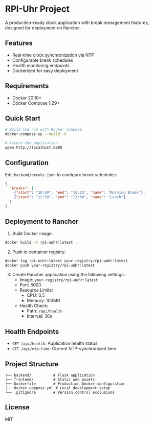 # RPI-Uhr Project

A production-ready clock application with break management features, designed for deployment on Rancher.

## Features
- Real-time clock synchronization via NTP
- Configurable break schedules
- Health monitoring endpoints
- Dockerized for easy deployment

## Requirements
- Docker 20.10+
- Docker Compose 1.29+

## Quick Start
```bash
# Build and run with Docker Compose
docker-compose up --build -d

# Access the application
open http://localhost:5000
```

## Configuration
Edit `backend/breaks.json` to configure break schedules:
```json
{
  "breaks": [
    {"start": "10:00", "end": "10:15", "name": "Morning Break"},
    {"start": "12:00", "end": "13:00", "name": "Lunch"}
  ]
}
```

## Deployment to Rancher
1. Build Docker image:
```bash
docker build -t rpi-uuhr:latest .
```

2. Push to container registry:
```bash
docker tag rpi-uuhr:latest your-registry/rpi-uuhr:latest
docker push your-registry/rpi-uuhr:latest
```

3. Create Rancher application using the following settings:
   - Image: `your-registry/rpi-uuhr:latest`
   - Port: 5000
   - Resource Limits:
     - CPU: 0.5
     - Memory: 100MB
   - Health Check:
     - Path: `/api/health`
     - Interval: 30s

## Health Endpoints
- `GET /api/health`: Application health status
- `GET /api/ntp-time`: Current NTP-synchronized time

## Project Structure
```
├── backend/          # Flask application
├── frontend/         # Static web assets
├── Dockerfile        # Production Docker configuration
├── docker-compose.yml # Local development setup
└── .gitignore        # Version control exclusions
```

## License
MIT